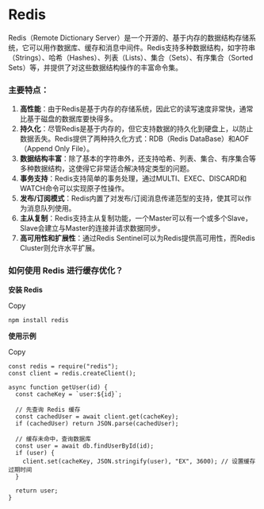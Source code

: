 # Redis

Redis（Remote Dictionary Server）是一个开源的、基于内存的数据结构存储系统，它可以用作数据库、缓存和消息中间件。Redis支持多种数据结构，如字符串（Strings）、哈希（Hashes）、列表（Lists）、集合（Sets）、有序集合（Sorted Sets）等，并提供了对这些数据结构操作的丰富命令集。

### 主要特点：

1. **高性能**：由于Redis是基于内存的存储系统，因此它的读写速度非常快，通常比基于磁盘的数据库要快得多。
2. **持久化**：尽管Redis是基于内存的，但它支持数据的持久化到硬盘上，以防止数据丢失。Redis提供了两种持久化方式：RDB（Redis DataBase）和AOF（Append Only File）。
3. **数据结构丰富**：除了基本的字符串外，还支持哈希、列表、集合、有序集合等多种数据结构，这使得它非常适合解决特定类型的问题。
4. **事务支持**：Redis支持简单的事务处理，通过MULTI、EXEC、DISCARD和WATCH命令可以实现原子性操作。
5. **发布/订阅模式**：Redis内置了对发布/订阅消息传递范型的支持，使其可以作为消息队列使用。
6. **主从复制**：Redis支持主从复制功能，一个Master可以有一个或多个Slave，Slave会建立与Master的连接并请求数据同步。
7. **高可用性和扩展性**：通过Redis Sentinel可以为Redis提供高可用性，而Redis Cluster则允许水平扩展。

### **如何使用 Redis 进行缓存优化？** <a href="#ru-he-shi-yong-redis-jin-xing-huan-cun-you-hua" id="ru-he-shi-yong-redis-jin-xing-huan-cun-you-hua"></a>

**安装 Redis**

Copy

```
npm install redis
```

**使用示例**

Copy

```
const redis = require("redis");
const client = redis.createClient();

async function getUser(id) {
  const cacheKey = `user:${id}`;

  // 先查询 Redis 缓存
  const cachedUser = await client.get(cacheKey);
  if (cachedUser) return JSON.parse(cachedUser);

  // 缓存未命中，查询数据库
  const user = await db.findUserById(id);
  if (user) {
    client.set(cacheKey, JSON.stringify(user), "EX", 3600); // 设置缓存过期时间
  }

  return user;
}
```
